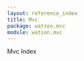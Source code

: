 ```yaml
---
layout: reference_index
title: Mvc
package: watson.mvc
module: watson.mvc
---
```

<section>

Mvc Index
</section>